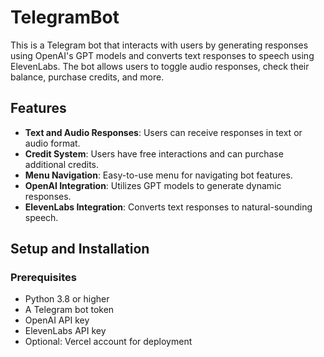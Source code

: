 # TelegramBot

This is a Telegram bot that interacts with users by generating responses using OpenAI's GPT models and converts text responses to speech using ElevenLabs. The bot allows users to toggle audio responses, check their balance, purchase credits, and more.

## Features

- **Text and Audio Responses**: Users can receive responses in text or audio format.
- **Credit System**: Users have free interactions and can purchase additional credits.
- **Menu Navigation**: Easy-to-use menu for navigating bot features.
- **OpenAI Integration**: Utilizes GPT models to generate dynamic responses.
- **ElevenLabs Integration**: Converts text responses to natural-sounding speech.

## Setup and Installation

### Prerequisites

- Python 3.8 or higher
- A Telegram bot token
- OpenAI API key
- ElevenLabs API key
- Optional: Vercel account for deployment

